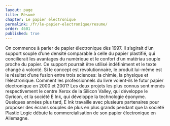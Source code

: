 ```yaml
---
layout: page
title: Résumé
chapter: Le papier électronique
permalink: /fr/le-papier-electronique/resume/
order: 4601
published: true
---
```

<p>On commence à parler de papier électronique dès 1997. Il s’agirait d’un support souple d’une densité comparable à celle du papier plastifié, qui concilierait les avantages du numérique et le confort d’un matériau souple proche du papier. Ce support pourrait être utilisé indéfiniment et le texte changé à volonté. Si le concept est révolutionnaire, le produit lui-même est le résultat d’une fusion entre trois sciences: la chimie, la physique et l’électronique. Comment les professionnels du livre voient-ils le futur papier électronique en 2000 et 2001? Les deux projets les plus connus sont menés respectivement le centre Xerox de la Silicon Valley, qui développe le Gyricon, et la société E Ink, qui développe la technologie éponyme. Quelques années plus tard, E Ink travaille avec plusieurs partenaires pour proposer des écrans souples de plus en plus grands pendant que la société Plastic Logic débute la commercialisation de son papier électronique en Allemagne.</p>